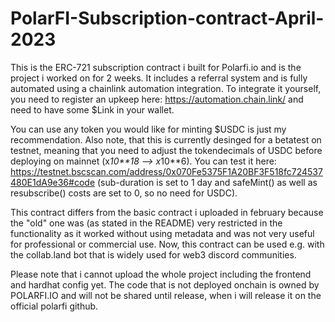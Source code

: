 # PolarFI-Subscription-contract-April-2023

This is the ERC-721 subscription contract i built for Polarfi.io and is the project i worked on for 2 weeks. It includes a referral system and is fully automated using a chainlink automation integration. To integrate it yourself, you need to register an upkeep here: https://automation.chain.link/ and need to have some $Link in your wallet. 

You can use any token you would like for minting $USDC is just my recommendation. Also note, that this is currently desinged for a betatest on testnet, meaning that you need to adjust the tokendecimals of USDC before deploying on mainnet (x*10**18 --> x*10**6). You can test it here: https://testnet.bscscan.com/address/0x070Fe5375F1A20BF3F518fc724537480E1dA9e36#code
(sub-duration is set to 1 day and safeMint() as well as resubscribe() costs are set to 0, so no need for USDC).

This contract differs from the basic contract i uploaded in february because the "old" one was (as stated in the README) very restricted in the functionality as it worked without using metadata and was not very useful for professional or commercial use. Now, this contract can be used e.g. with the collab.land bot that is widely used for web3 discord communities.


Please note that i cannot upload the whole project including the frontend and hardhat config yet. The code that is not deployed onchain is owned by POLARFI.IO and will not be shared until release, when i will release it on the official polarfi github.
